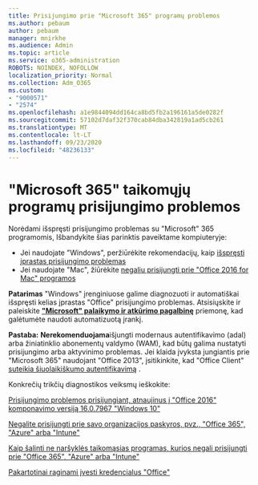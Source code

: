 ```yaml
---
title: Prisijungimo prie "Microsoft 365" programų problemos
ms.author: pebaum
author: pebaum
manager: mnirkhe
ms.audience: Admin
ms.topic: article
ms.service: o365-administration
ROBOTS: NOINDEX, NOFOLLOW
localization_priority: Normal
ms.collection: Adm_O365
ms.custom:
- "9000571"
- "2574"
ms.openlocfilehash: a1e9844094dd164ca8bd5fb2a196161a5de0282f
ms.sourcegitcommit: 57102d7daf32f370cab84dba342819a1ad5cb261
ms.translationtype: MT
ms.contentlocale: lt-LT
ms.lasthandoff: 09/23/2020
ms.locfileid: "48236133"
---
```

# <a name="issues-signing-into-microsoft-365-apps"></a>"Microsoft 365" taikomųjų programų prisijungimo problemos

Norėdami išspręsti prisijungimo problemas su "Microsoft" 365 programomis, Išbandykite šias parinktis paveiktame kompiuteryje:  

- Jei naudojate "Windows", peržiūrėkite rekomendacijų, kaip [išspręsti įprastas prisijungimo problemas](https://docs.microsoft.com/office365/troubleshoot/administration/disabling-adal-wam-not-recommended#recommendations-on-resolving-common-sign-in-issues)
- Jei naudojate "Mac", žiūrėkite  [negaliu prisijungti prie "Office 2016 for Mac" programos](https://docs.microsoft.com/office365/troubleshoot/authentication/sign-in-to-office-2016-for-mac-fail)

**Patarimas** "Windows" įrenginiuose galime diagnozuoti ir automatiškai išspręsti kelias įprastas "Office" prisijungimo problemas. Atsisiųskite ir paleiskite  **["Microsoft" palaikymo ir atkūrimo pagalbinę](https://aka.ms/SaRA-OfficeSignInScenario)** priemonę, kad galėtumėte naudoti automatizuotą įrankį.

**Pastaba:**  **Nerekomenduojama**išjungti modernaus autentifikavimo (adal) arba žiniatinklio abonementų valdymo (WAM), kad būtų galima nustatyti prisijungimo arba aktyvinimo problemas. Jei klaida įvyksta jungiantis prie "Microsoft 365" naudojant "Office 2013", įsitikinkite, kad "Office Client" [suteikia šiuolaikiškumo autentifikavimą](https://docs.microsoft.com/microsoft-365/admin/security-and-compliance/enable-modern-authentication)  .

Konkrečių trikčių diagnostikos veiksmų ieškokite:

[Prisijungimo problemos prisijungiant, atnaujinus į "Office 2016" komponavimo versiją 16.0.7967 "Windows 10"](https://docs.microsoft.com/office365/troubleshoot/administration/connection-issue-when-sign-in-office-2016)  

[Negalite prisijungti prie savo organizacijos paskyros, pvz., "Office 365", "Azure" arba "Intune"](https://docs.microsoft.com/office365/troubleshoot/authentication/sign-in-to-office-365-azure-intune)

[Kaip šalinti ne naršyklės taikomąsias programas, kurios negali prisijungti prie "Office 365", "Azure" arba "Intune"](https://support.office.com/article/how-to-troubleshoot-non-browser-apps-that-can-t-sign-in-to-office-365-azure-or-intune-3ba1b268-66f6-462c-b0e5-070f5c2603c1?ui=en-US&rs=en-US&ad=US)

[Pakartotinai raginami įvesti kredencialus "Office"](https://docs.microsoft.com/office365/troubleshoot/authentication/access-denied-when-connect-to-office-365)
